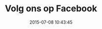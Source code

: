 ---
layout: post
title:  "Volg ons op Facebook"
date:   2015-07-08 10:43:45
facebook: true
categories: training
---
